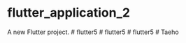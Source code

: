 # flutter_application_2

A new Flutter project.
#   f l u t t e r 5  
 #   f l u t t e r 5  
 #   f l u t t e r 5  
 #   T a e h o  
 
